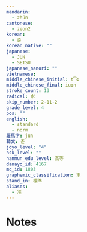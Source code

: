 ```yaml
---
mandarin:
  - zhǔn
cantonese:
  - zeon2
korean:
  - 준
korean_native: ""
japanese:
  - JUN
  - SETSU
japanese_nanori: ""
vietnamese:
middle_chinese_initial: t͡ɕ
middle_chinese_final: iuɪn
stroke_count: 13
radical: 水
skip_number: 2-11-2
grade_level: 4
pos: ""
english:
  - standard
  - norm
羅馬字: jun
韓文: 준
joyo_level: "4"
hsk_level: ""
hanmun_edu_level: 高等
danayo_id: 4167
mc_id: 1803
graphemic_classification: 隼
stand_in: 標準
aliases:
  - 准
---
```


# Notes

